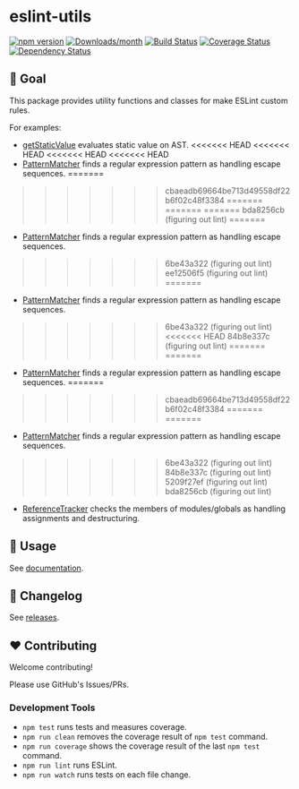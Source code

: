 # eslint-utils

[![npm version](https://img.shields.io/npm/v/eslint-utils.svg)](https://www.npmjs.com/package/eslint-utils)
[![Downloads/month](https://img.shields.io/npm/dm/eslint-utils.svg)](http://www.npmtrends.com/eslint-utils)
[![Build Status](https://github.com/mysticatea/eslint-utils/workflows/CI/badge.svg)](https://github.com/mysticatea/eslint-utils/actions)
[![Coverage Status](https://codecov.io/gh/mysticatea/eslint-utils/branch/master/graph/badge.svg)](https://codecov.io/gh/mysticatea/eslint-utils)
[![Dependency Status](https://david-dm.org/mysticatea/eslint-utils.svg)](https://david-dm.org/mysticatea/eslint-utils)

## 🏁 Goal

This package provides utility functions and classes for make ESLint custom rules.

For examples:

- [getStaticValue](https://eslint-utils.mysticatea.dev/api/ast-utils.html#getstaticvalue) evaluates static value on AST.
<<<<<<< HEAD
<<<<<<< HEAD
<<<<<<< HEAD
<<<<<<< HEAD
- [PatternMatcher](https://eslint-utils.mysticatea.dev/api/ast-utils.html#patternmatcher-class) finds a regular expression pattern as handling escape sequences.
=======
>>>>>>> cbaeadb69664be713d49558df22b6f02c48f3384
=======
=======
=======
>>>>>>> bda8256cb (figuring out lint)
=======
- [PatternMatcher](https://eslint-utils.mysticatea.dev/api/ast-utils.html#patternmatcher-class) finds a regular expression pattern as handling escape sequences.
>>>>>>> 6be43a322 (figuring out lint)
>>>>>>> ee12506f5 (figuring out lint)
=======
- [PatternMatcher](https://eslint-utils.mysticatea.dev/api/ast-utils.html#patternmatcher-class) finds a regular expression pattern as handling escape sequences.
>>>>>>> 6be43a322 (figuring out lint)
<<<<<<< HEAD
>>>>>>> 84b8e337c (figuring out lint)
=======
=======
- [PatternMatcher](https://eslint-utils.mysticatea.dev/api/ast-utils.html#patternmatcher-class) finds a regular expression pattern as handling escape sequences.
=======
>>>>>>> cbaeadb69664be713d49558df22b6f02c48f3384
=======
=======
- [PatternMatcher](https://eslint-utils.mysticatea.dev/api/ast-utils.html#patternmatcher-class) finds a regular expression pattern as handling escape sequences.
>>>>>>> 6be43a322 (figuring out lint)
>>>>>>> 84b8e337c (figuring out lint)
>>>>>>> 5209f27ef (figuring out lint)
>>>>>>> bda8256cb (figuring out lint)
- [ReferenceTracker](https://eslint-utils.mysticatea.dev/api/scope-utils.html#referencetracker-class) checks the members of modules/globals as handling assignments and destructuring.

## 📖 Usage

See [documentation](https://eslint-utils.mysticatea.dev/).

## 📰 Changelog

See [releases](https://github.com/mysticatea/eslint-utils/releases).

## ❤️ Contributing

Welcome contributing!

Please use GitHub's Issues/PRs.

### Development Tools

- `npm test` runs tests and measures coverage.
- `npm run clean` removes the coverage result of `npm test` command.
- `npm run coverage` shows the coverage result of the last `npm test` command.
- `npm run lint` runs ESLint.
- `npm run watch` runs tests on each file change.
